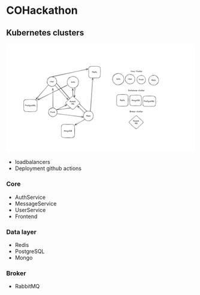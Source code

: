 # COHackathon

## Kubernetes clusters

![alt text](architectureOfKubernetes.png)

- loadbalancers
- Deployment github actions



### Core
- AuthService
- MessageService
- UserService
- Frontend

### Data layer
- Redis
- PostgreSQL
- Mongo

### Broker
- RabbitMQ